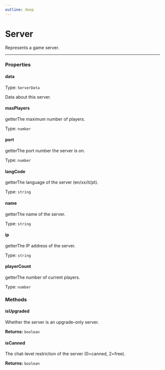 ```yaml
---
outline: deep
---
```


# Server

Represents a game server.

---

### Properties

#### data

Type: `ServerData`

Data about this server.

#### maxPlayers

​<Badge type="info">getter</Badge>The maximum number of players.

Type: `number`

#### port

​<Badge type="info">getter</Badge>The port number the server is on.

Type: `number`

#### langCode

​<Badge type="info">getter</Badge>The language of the server (en/xx/it/pt).

Type: `string`

#### name

​<Badge type="info">getter</Badge>The name of the server.

Type: `string`

#### ip

​<Badge type="info">getter</Badge>The IP address of the server.

Type: `string`

#### playerCount

​<Badge type="info">getter</Badge>The number of current players.

Type: `number`

### Methods

#### isUpgraded

Whether the server is an upgrade-only server.

**Returns:** `boolean`

#### isCanned

The chat-level restriction of the server (0=canned, 2=free).

**Returns:** `boolean`

